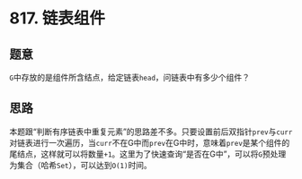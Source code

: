 # 817. 链表组件

## 题意

`G`中存放的是组件所含结点，给定链表`head`，问链表中有多少个组件？

## 思路

本题跟“判断有序链表中重复元素”的思路差不多。只要设置前后双指针`prev`与`curr`对链表进行一次遍历，当`curr`不在G中而`prev`在G中时，意味着`prev`是某个组件的尾结点，这样就可以将数量`+1`。这里为了快速查询“是否在G中”，可以将`G`预处理为集合（哈希`Set`），可以达到`O(1)`时间。
